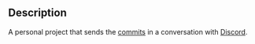 ## Description
A personal project that sends the [commits](https://commits.facepunch.com) in a conversation with [Discord](https://discord.com).